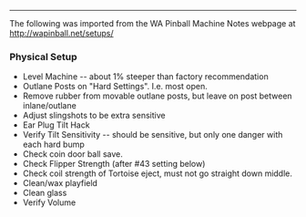 ***
The following was imported from the WA Pinball Machine Notes webpage at http://wapinball.net/setups/
### Physical Setup
-   Level Machine -- about 1% steeper than factory recommendation
-   Outlane Posts on "Hard Settings". I.e. most open.
-   Remove rubber from movable outlane posts, but leave on post between inlane/outlane
-   Adjust slingshots to be extra sensitive
-   Ear Plug Tilt Hack
-   Verify Tilt Sensitivity -- should be sensitive, but only one danger with each hard bump
-   Check coin door ball save.
-   Check Flipper Strength (after #43 setting below)
-   Check coil strength of Tortoise eject, must not go straight down middle.
-   Clean/wax playfield
-   Clean glass
-   Verify Volume
